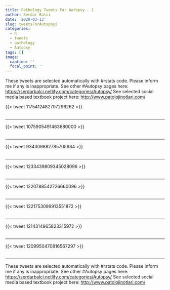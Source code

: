 ```yaml
---
title: Pathology Tweets For Autopsy - 2
author: Serdar Balci
date: '2020-03-13'
slug: tweetsForAutopsy2
categories:
  - R
  - tweets
  - pathology
  - Autopsy
tags: []
image:
  caption: ''
  focal_point: ''
---
```



These tweets are selected automatically with #rstats code. Please inform me if any is inappropriate.
See other #Autopsy pages here: https://serdarbalci.netlify.com/categories/Autopsy/ 
See selected social media based textbook project here: http://www.patolojinotlari.com/

{{< tweet 1175412482707296262 >}}
<br>
<br>
<hr>
{{< tweet 1075905491463680000 >}}
<br>
<br>
<hr>
{{< tweet 934309882785705984 >}}
<br>
<br>
<hr>
{{< tweet 1233439809345028096 >}}
<br>
<br>
<hr>
{{< tweet 1220788542726660096 >}}
<br>
<br>
<hr>
{{< tweet 1221753099913551872 >}}
<br>
<br>
<hr>
{{< tweet 1214314965823315972 >}}
<br>
<br>
<hr>
{{< tweet 1209950470816567297 >}}
<br>
<br>
<hr>


These tweets are selected automatically with #rstats code. Please inform me if any is inappropriate.
See other #Autopsy pages here: https://serdarbalci.netlify.com/categories/Autopsy/ 
See selected social media based textbook project here: http://www.patolojinotlari.com/
